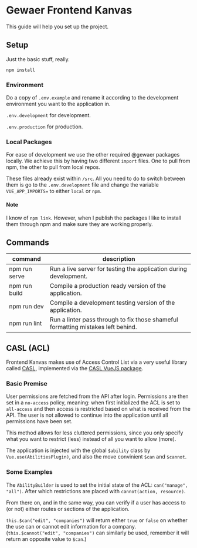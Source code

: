 # Gewaer Frontend Kanvas

This guide will help you set up the project.

## Setup

Just the basic stuff, really.

`npm install`

### Environment

Do a copy of `.env.example` and rename it according to the development environment you want to the application in.

`.env.development` for development.

`.env.production` for production.

### Local Packages

For ease of development we use the other required @gewaer packages locally. We achieve this by having two different `import` files. One to pull from npm, the other to pull from local repos.

These files already exist within `/src`. All you need to do to switch between them is go to the `.env.development` file and change the variable `VUE_APP_IMPORTS=` to either `local` or `npm`.

#### Note

I know of `npm link`. However, when I publish the packages I like to install them through npm and make sure they are working properly.

## Commands

command | description
------- | -----------
npm run serve | Run a live server for testing the application during development.
npm run build | Compile a production ready version of the application.
npm run dev | Compile a development testing version of the application.
npm run lint | Run a linter pass through to fix those shameful formatting mistakes left behind.

## CASL (ACL)

Frontend Kanvas makes use of Access Control List via a very useful library called [CASL](https://casl.js.org/v4/en/guide/intro),
implemented via the [CASL VueJS package](https://casl.js.org/v4/en/package/casl-vue).

### Basic Premise

User permissions are fetched from the API after login. Permissions are then set in a `no-access` policy, meaning:
when first initialized the ACL is set to `all-access` and then access is restricted based on what is received from the
API. The user is not allowed to continue into the application until all permissions have been set.

This method allows for less cluttered permissions, since you only specify what you want to restrict (less) instead of
all you want to allow (more).

The application is injected with the global `$ability` class by `Vue.use(AbilitiesPlugin)`, and also the move
convinient `$can` and `$cannot`.

### Some Examples

The `AbilityBuilder` is used to set the initial state of the ACL: `can("manage", "all")`. After which restrictions are
placed with `cannot(action, resource)`.

From there on, and in the same way, you can verify if a user has access to (or not) either routes or sections of
the application.

`this.$can("edit", "companies")` will return either `true` or `false` on whether the use can or cannot edit information
for a company.
(`this.$cannot("edit", "companies")` can similarly be used, remember it will return an opposite value to `$can`.)
